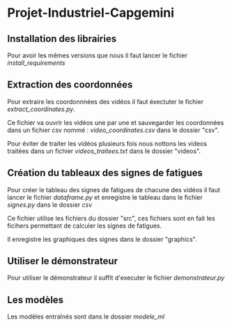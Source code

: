 # Projet-Industriel-Capgemini

## Installation des librairies

Pour avoir les mêmes versions que nous il faut lancer le fichier *install_requirements*

## Extraction des coordonnées

Pour extraire les coordonnnées des vidéos il faut éxectuter le fichier *extract_coordinates.py*. 

Ce fichier va ouvrir les vidéos une par une et sauvegarder les coordonnées dans un fichier csv nommé : *video_coordinates.csv* dans le dossier "csv".

Pour éviter de traiter les vidéos plusieurs fois nous nottons les videos traitées dans un fichier *videos_traitees.txt* dans le dossier "videos".

## Création du tableaux des signes de fatigues

Pour créer le tableau des signes de fatigues de chacune des vidéos il faut lancer le fichier *dataframe.py* et enregistre le tableau dans le fichier *signes.py* dans le dossier *csv*

Ce fichier utilise les fichiers du dossier "src", ces fichiers sont en fait les ficihers permettant de calculer les signes de fatigues.

Il enregistre les graphiques des signes dans le dossier "graphics".

## Utiliser le démonstrateur

Pour utiliser le démonstrateur il suffit d'executer le fichier *demonstrateur.py*

## Les modèles

Les modèles entraînés sont dans le dossier *modele_ml*





